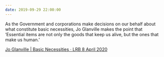 ```yaml
---
date: 2019-09-29 22:00:00
---
```


As the Government and corporations make decisions on our behalf about what constitute basic necessities, Jo Glanville makes the point that ‘Essential items are not only the goods that keep us alive, but the ones that make us human.’

[Jo Glanville | Basic Necessities · LRB 8 April 2020](https://www.lrb.co.uk/blog/2020/april/basic-necessities)
